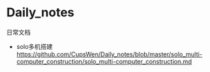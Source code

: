 # Daily_notes
日常文档
* solo多机搭建
https://github.com/CupsWen/Daily_notes/blob/master/solo_multi-computer_construction/solo_multi-computer_construction.md
